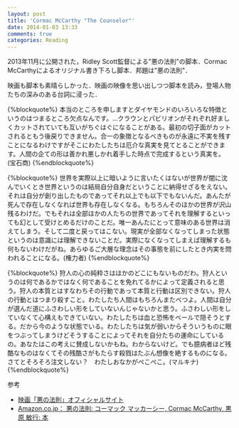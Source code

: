 ```yaml
---
layout: post
title: 'Cormac McCarthy "The Counselor"'
date: 2014-01-03 13:33
comments: true
categories: Reading
---
```


2013年11月に公開された，Ridley Scott監督による"悪の法則"の脚本．Cormac McCarthyによるオリジナル書き下ろし脚本．邦題は"悪の法則"．

映画も脚本も素晴らしかった．映画の映像を思い出しつつ脚本を読み，登場人物たちの深みのある台詞に浸った．


{%blockquote%}
本当のところを申しますとダイヤモンドのいろいろな特徴というのはつまるところ欠点なんです。...クラウンとパビリオンがそれぞれ好ましくカットされていても互いがちぐはぐになることがある。最初の切子面がカットされるともう後戻りできません。合一の象徴となるべきものが永遠に不実を残すことになるわけですがそこにわたしたちは厄介な真実を見てとることができます。人間の企ての形は善かれ悪しかれ着手した時点で完成するという真実を。(宝石商)
{%endblockquote%}

{%blockquote%}
世界を実際以上に暗いように言いたくはないが世界が闇に沈んでいくとき世界というのは結局自分自身だということに納得せざるをえない。それは自分が創り出したものであってそれ以上でも以下でもないんだ。あんたが死んで存在しなくなれば世界も存在しなくなる。もちろんそのほかの世界が沢山残るわけだ。でもそれは全部ほかの人たちの世界であってそれを理解するといっても幻として受けとめるだけのことだ。唯一あんたにとって意味のある世界は消えてしまう。そして二度と戻ってはこない。現実が全部なくなってしまった状態というのは意識には理解できないことだ。実際になくなってしまえば理解するも何もないわけだがね。あらゆるご大層な理念はその事態を前にしたとき内実を問われることになる。(権力者)
{%endblockquote%}

{%blockquote%}
狩人の心の純粋さはほかのどこにもないものだわ。狩人というのは何であるかではなく何であることを免れてるかによって定義されると思う。狩人の本質とはすなわちその行動であって本質と行動は区別できない。狩人の行動とはつまり殺すこと。わたしたち人間はもちろんまたべつよ。人間は自分が選んだ道にふさわしい形をしていないんじゃないかと思う。ふさわしい形をしていなくて心構えもできていない。わたしたちは血と恐怖をベールで隠そうとする。だから今のような状態でいる。わたしたちは気が弱いからそういうものに眼をつぶってしまうけどそうすることによってそれを自分たちの運命にしているの。あなたはこの考えに賛成しないかもね。わからないけど。でも臆病者ほど残酷なものはなくてその残酷さがもたらす殺戮はたぶん想像を絶するものになる。さてとそろそろ注文しない？　わたしおなかがぺこぺこ。(マルキナ)
{%endblockquote%}

参考

- [映画「悪の法則」オフィシャルサイト](http://www.foxmovies.jp/akuno-housoku/)
- [Amazon.co.jp： 悪の法則: コーマック マッカーシー, Cormac McCarthy, 黒原 敏行: 本](http://www.amazon.co.jp/%E6%82%AA%E3%81%AE%E6%B3%95%E5%89%87-%E3%82%B3%E3%83%BC%E3%83%9E%E3%83%83%E3%82%AF-%E3%83%9E%E3%83%83%E3%82%AB%E3%83%BC%E3%82%B7%E3%83%BC/dp/4152094079)


